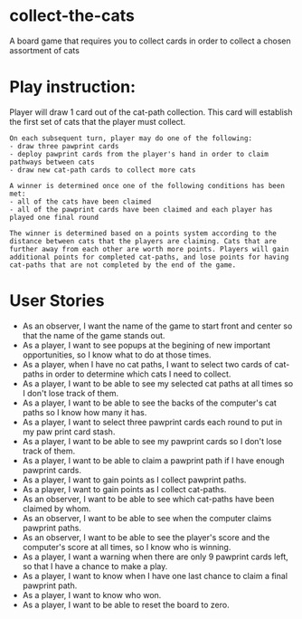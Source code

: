 # collect-the-cats
A board game that requires you to collect cards in order to collect a chosen assortment of cats

# Play instruction:
Player will draw 1 card out of the cat-path collection. This card will establish the first set of cats that the player must collect. 

    On each subsequent turn, player may do one of the following:
    - draw three pawprint cards
    - deploy pawprint cards from the player's hand in order to claim pathways between cats
    - draw new cat-path cards to collect more cats
    
    A winner is determined once one of the following conditions has been met:
    - all of the cats have been claimed
    - all of the pawprint cards have been claimed and each player has played one final round
    
    The winner is determined based on a points system according to the distance between cats that the players are claiming. Cats that are further away from each other are worth more points. Players will gain additional points for completed cat-paths, and lose points for having cat-paths that are not completed by the end of the game.

# User Stories
- As an observer, I want the name of the game to start front and center so that the name of the game stands out.
- As a player, I want to see popups at the begining of new important opportunities, so I know what to do at those times.
- As a player, when I have no cat paths, I want to select two cards of cat-paths in order to determine which cats I need to collect.
- As a player, I want to be able to see my selected cat paths at all times so I don't lose track of them.
- As a player, I want to be able to see the backs of the computer's cat paths so I know how many it has.
- As a player, I want to select three pawprint cards each round to put in my paw print card stash.
- As a player, I want to be able to see my pawprint cards so I don't lose track of them.
- As a player, I want to be able to claim a pawprint path if I have enough pawprint cards.
- As a player, I want to gain points as I collect pawprint paths.
- As a player, I want to gain points as I collect cat-paths.
- As an observer, I want to be able to see which cat-paths have been claimed by whom.
- As an observer, I want to be able to see when the computer claims pawprint paths.
- As an observer, I want to be able to see the player's score and the computer's score at all times, so I know who is winning.
- As a player, I want a warning when there are only 9 pawprint cards left, so that I have a chance to make a play.
- As a player, I want to know when I have one last chance to claim a final pawprint path.
- As a player, I want to know who won.
- As a player, I want to be able to reset the board to zero.
